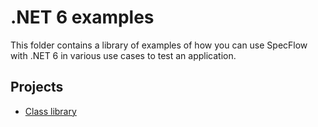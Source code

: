 # .NET 6 examples

This folder contains a library of examples of how you can use SpecFlow with .NET 6 in various use cases to test an application.

## Projects

- [Class library](./ClassLibrary/README.md)
